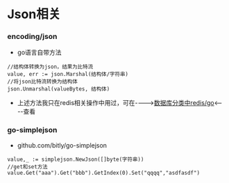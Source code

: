 # Json相关
### encoding/json
- go语言自带方法
````
//结构体转换为json，结果为比特流
value, err := json.Marshal(结构体/字符串)
//将json比特流转换为结构体
json.Unmarshal(valueBytes, 结构体) 
````
- 上述方法我只在redis相关操作中用过，可在---->[数据库分类中redis/go]((/DataBase/Redis/Language/Go.md))<----查看
### go-simplejson
- github.com/bitly/go-simplejson
````
value,_ := simplejson.NewJson([]byte(字符串))
//get和set方法
value.Get("aaa").Get("bbb").GetIndex(0).Set("qqqq","asdfasdf")
````